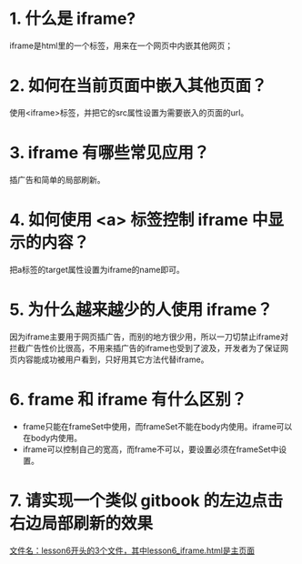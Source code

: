# 1. 什么是 iframe?
iframe是html里的一个标签，用来在一个网页中内嵌其他网页；

# 2. 如何在当前页面中嵌入其他页面？
使用&lt;iframe>标签，并把它的src属性设置为需要嵌入的页面的url。

# 3. iframe 有哪些常见应用？
插广告和简单的局部刷新。

# 4. 如何使用 &lt;a> 标签控制 iframe 中显示的内容？
把a标签的target属性设置为iframe的name即可。

# 5. 为什么越来越少的人使用 iframe？
因为iframe主要用于网页插广告，而别的地方很少用，所以一刀切禁止iframe对拦截广告性价比很高，不用来插广告的iframe也受到了波及，开发者为了保证网页内容能成功被用户看到，只好用其它方法代替iframe。

# 6. frame 和 iframe 有什么区别？
* frame只能在frameSet中使用，而frameSet不能在body内使用。iframe可以在body内使用。
* iframe可以控制自己的宽高，而frame不可以，要设置必须在frameSet中设置。

# 7. 请实现一个类似 gitbook 的左边点击右边局部刷新的效果
[文件名：lesson6开头的3个文件，其中lesson6_iframe.html是主页面](https://github.com/FromFire/mfs-homework.git)
